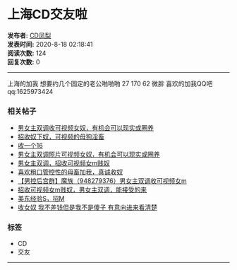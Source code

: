 # 上海CD交友啦

**发布者:** [CD凤梨](home.php?mod=space&uid=6119)  
**发表时间:** 2020-8-18 02:18:41  
**阅读次数:** 124  
**回复次数:** 0  

---

上海的加我 想要约几个固定的老公啪啪啪 27 170 62 微胖 喜欢的加我QQ吧 qq:1625973424

### 相关帖子

- [男女主双调收可视频女奴，有机会可以现实或圈养](thread-24881-1-1.html)
- [招收奴下奴，可视频的母狗淫畜](thread-23057-1-1.html)
- [收一个16](thread-22437-1-1.html)
- [男女主双调照片可视频女奴，有机会可以现实或圈养](thread-22428-1-1.html)
- [男女主双调，招收可视频女m贱奴](thread-22405-1-1.html)
- [喜欢粗口管控性的母畜加我，真诚收奴](thread-22372-1-1.html)
- [【男控后宫群】魔族（948279376）男女主双调收可视频女m](thread-21613-1-1.html)
- [招收可视频女m贱奴，男女主双调，能接受的来](thread-21599-1-1.html)
- [美东经验S，招M](thread-21161-1-1.html)
- [收女奴 我不差钱但是我不是傻子 有意向进来看清楚](thread-20352-1-1.html)

### 标签

- CD
- 交友

---